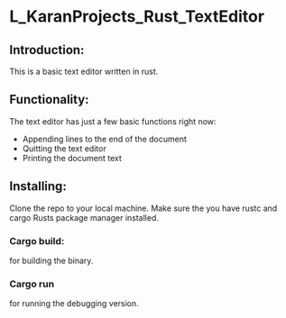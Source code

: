 # L_KaranProjects_Rust_TextEditor

## Introduction:
This is a basic text editor written in rust.

## Functionality:
The text editor has just a few basic functions right now:

- Appending lines to the end of the document
- Quitting the text editor
- Printing the document text

## Installing:
Clone the repo to your local machine.
Make sure the you have rustc and cargo Rusts package manager installed.

### Cargo build:
for building the binary.

### Cargo run
for running the debugging version.
